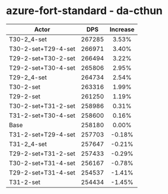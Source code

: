 # azure-fort-standard - da-cthun
| Actor | DPS | Increase |
|---|:---:|:---:|
|T30-2_4-set|267285|3.53%|
|T30-2-set+T29-4-set|266971|3.40%|
|T29-2-set+T30-2-set|266494|3.22%|
|T29-2-set+T30-4-set|265806|2.95%|
|T29-2_4-set|264734|2.54%|
|T30-2-set|263316|1.99%|
|T29-2-set|261250|1.19%|
|T30-2-set+T31-2-set|258986|0.31%|
|T31-2-set+T30-4-set|258600|0.16%|
|Base|258180|0.00%|
|T31-2-set+T29-4-set|257703|-0.18%|
|T31-2_4-set|257647|-0.21%|
|T29-2-set+T31-2-set|257433|-0.29%|
|T30-2-set+T31-4-set|256167|-0.78%|
|T29-2-set+T31-4-set|254537|-1.41%|
|T31-2-set|254434|-1.45%|
